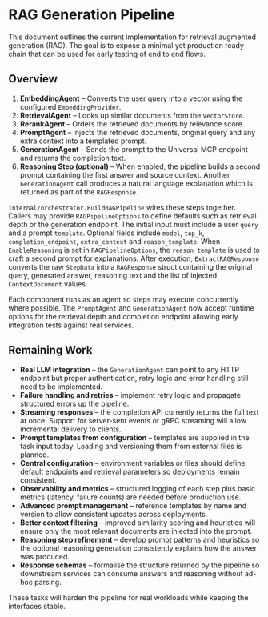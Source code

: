 # RAG Generation Pipeline

This document outlines the current implementation for retrieval augmented generation (RAG).
The goal is to expose a minimal yet production ready chain that can be used for
early testing of end to end flows.

## Overview

1. **EmbeddingAgent** – Converts the user query into a vector using the configured
   `EmbeddingProvider`.
2. **RetrievalAgent** – Looks up similar documents from the `VectorStore`.
3. **RerankAgent** – Orders the retrieved documents by relevance score.
4. **PromptAgent** – Injects the retrieved documents, original query and any
   extra context into a templated prompt.
5. **GenerationAgent** – Sends the prompt to the Universal MCP endpoint and
   returns the completion text.
6. **Reasoning Step (optional)** – When enabled, the pipeline builds a second
   prompt containing the first answer and source context. Another
   `GenerationAgent` call produces a natural language explanation which is
   returned as part of the `RAGResponse`.

`internal/orchestrator.BuildRAGPipeline` wires these steps together. Callers may
provide `RAGPipelineOptions` to define defaults such as retrieval depth or the
generation endpoint. The initial input must include a user `query` and a prompt
`template`. Optional fields include `model`, `top_k`, `completion_endpoint`,
`extra_context` and `reason_template`.  When `EnableReasoning` is set in
`RAGPipelineOptions`, the `reason_template` is used to craft a second prompt for
explanations. After execution, `ExtractRAGResponse` converts the raw
`StepData` into a `RAGResponse` struct containing the original query, generated
answer, reasoning text and the list of injected `ContextDocument` values.

Each component runs as an agent so steps may execute concurrently where
possible.  The `PromptAgent` and `GenerationAgent` now accept runtime options
for the retrieval depth and completion endpoint allowing early integration tests
against real services.

## Remaining Work

- **Real LLM integration** – the `GenerationAgent` can point to any HTTP
  endpoint but proper authentication, retry logic and error handling still need
  to be implemented.
- **Failure handling and retries** – implement retry logic and propagate
  structured errors up the pipeline.
- **Streaming responses** – the completion API currently returns the full text at
  once.  Support for server-sent events or gRPC streaming will allow incremental
  delivery to clients.
- **Prompt templates from configuration** – templates are supplied in the task
  input today. Loading and versioning them from external files is planned.
- **Central configuration** – environment variables or files should define
  default endpoints and retrieval parameters so deployments remain consistent.
- **Observability and metrics** – structured logging of each step plus basic
  metrics (latency, failure counts) are needed before production use.
- **Advanced prompt management** – reference templates by name and version to
  allow consistent updates across deployments.
- **Better context filtering** – improved similarity scoring and heuristics will
  ensure only the most relevant documents are injected into the prompt.
- **Reasoning step refinement** – develop prompt patterns and heuristics so the
  optional reasoning generation consistently explains how the answer was
  produced.
- **Response schemas** – formalise the structure returned by the pipeline so
  downstream services can consume answers and reasoning without ad-hoc parsing.

These tasks will harden the pipeline for real workloads while keeping the
interfaces stable.
